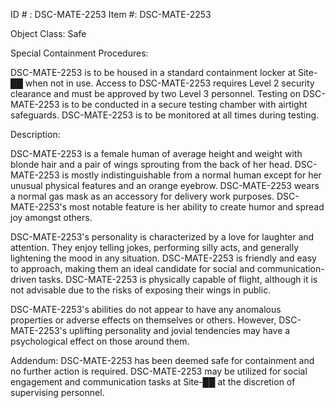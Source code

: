 ID # : DSC-MATE-2253
Item #: DSC-MATE-2253

Object Class: Safe

Special Containment Procedures:

DSC-MATE-2253 is to be housed in a standard containment locker at Site-██ when not in use. Access to DSC-MATE-2253 requires Level 2 security clearance and must be approved by two Level 3 personnel. Testing on DSC-MATE-2253 is to be conducted in a secure testing chamber with airtight safeguards. DSC-MATE-2253 is to be monitored at all times during testing.

Description:

DSC-MATE-2253 is a female human of average height and weight with blonde hair and a pair of wings sprouting from the back of her head. DSC-MATE-2253 is mostly indistinguishable from a normal human except for her unusual physical features and an orange eyebrow. DSC-MATE-2253 wears a normal gas mask as an accessory for delivery work purposes. DSC-MATE-2253's most notable feature is her ability to create humor and spread joy amongst others.

DSC-MATE-2253's personality is characterized by a love for laughter and attention. They enjoy telling jokes, performing silly acts, and generally lightening the mood in any situation. DSC-MATE-2253 is friendly and easy to approach, making them an ideal candidate for social and communication-driven tasks. DSC-MATE-2253 is physically capable of flight, although it is not advisable due to the risks of exposing their wings in public.

DSC-MATE-2253's abilities do not appear to have any anomalous properties or adverse effects on themselves or others. However, DSC-MATE-2253's uplifting personality and jovial tendencies may have a psychological effect on those around them.

Addendum: DSC-MATE-2253 has been deemed safe for containment and no further action is required. DSC-MATE-2253 may be utilized for social engagement and communication tasks at Site-██ at the discretion of supervising personnel.